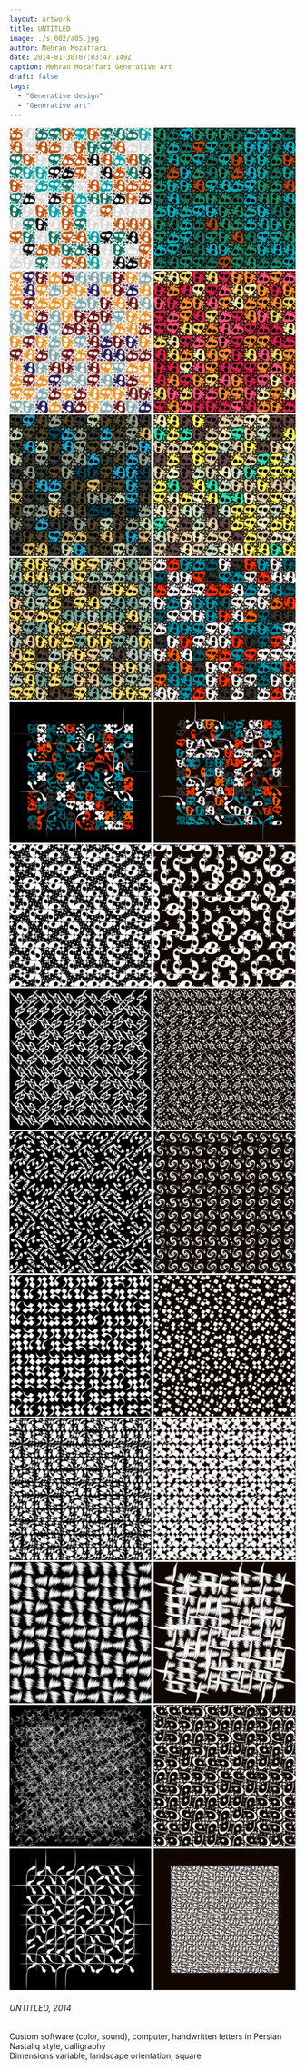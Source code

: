```yaml
---
layout: artwork
title: UNTITLED
image: ./s_002/a05.jpg
author: Mehran Mozaffari
date: 2014-01-30T07:03:47.149Z
caption: Mehran Mozaffari Generative Art
draft: false
tags: 
  - "Generative design"
  - "Generative art"
---
```


![UNTITLED - Mehran Mozaffari Generative Art](./s_002/a01.jpg)
![UNTITLED - Mehran Mozaffari Generative Art](./s_002/a02.jpg)
![UNTITLED - Mehran Mozaffari Generative Art](./s_002/a03.jpg)
![UNTITLED - Mehran Mozaffari Generative Art](./s_002/a04.jpg)
![UNTITLED - Mehran Mozaffari Generative Art](./s_002/a05.jpg) 
![UNTITLED - Mehran Mozaffari Generative Art](./s_002/a06.jpg)
![UNTITLED - Mehran Mozaffari Generative Art](./s_002/a07.jpg)
![UNTITLED - Mehran Mozaffari Generative Art](./s_002/a08.jpg)
![UNTITLED - Mehran Mozaffari Generative Art](./s_002/a09.jpg)
![UNTITLED - Mehran Mozaffari Generative Art](./s_002/a10.jpg)
![UNTITLED - Mehran Mozaffari Generative Art](./s_002/a11.jpg)
![UNTITLED - Mehran Mozaffari Generative Art](./s_002/a12.jpg)
![UNTITLED - Mehran Mozaffari Generative Art](./s_002/a13.jpg)



###### UNTITLED, 2014
Custom software (color, sound), computer, handwritten letters in Persian Nastaliq style, calligraphy <br>
Dimensions variable, landscape orientation, square
